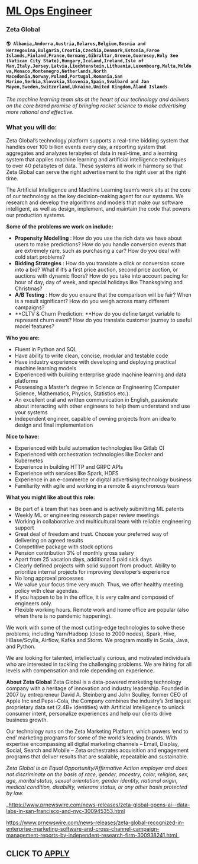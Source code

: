 # [ML Ops Engineer](https://www.remotewlb.com/apply/ml-ops-engineer-53487)  
### Zeta Global  
#### `🌎 Albania,Andorra,Austria,Belarus,Belgium,Bosnia and Herzegovina,Bulgaria,Croatia,Czechia,Denmark,Estonia,Faroe Islands,Finland,France,Germany,Gibraltar,Greece,Guernsey,Holy See (Vatican City State),Hungary,Iceland,Ireland,Isle of Man,Italy,Jersey,Latvia,Liechtenstein,Lithuania,Luxembourg,Malta,Moldova,Monaco,Montenegro,Netherlands,North Macedonia,Norway,Poland,Portugal,Romania,San Marino,Serbia,Slovakia,Slovenia,Spain,Svalbard and Jan Mayen,Sweden,Switzerland,Ukraine,United Kingdom,Åland Islands`  

_The machine learning team sits at the heart of our technology and delivers on the core brand promise of bringing rocket science to make advertising more rational and effective._

### What you will do:

Zeta Global’s technology platform supports a real-time bidding system that handles over 100 billion events every day, a reporting system that aggregates and analyzes terabytes of data in real-time, and a learning system that applies machine learning and artificial intelligence techniques to over 40 petabytes of data. These systems all work in harmony so that Zeta Global can serve the right advertisement to the right user at the right time.

The Artificial Intelligence and Machine Learning team’s work sits at the core of our technology as the key decision-making agent for our systems. We research and develop the algorithms and models that make our software intelligent, as well as design, implement, and maintain the code that powers our production systems.

 **Some of the problems we work on include:**

  * **Propensity Modelling** : How do you use the rich data we have about users to make predictions? How do you handle conversion events that are extremely rare, such as purchasing a car? How do you deal with cold start problems?
  * **Bidding Strategies** : How do you translate a click or conversion score into a bid? What if it’s a first price auction, second price auction, or auctions with dynamic floors? How do you take into account pacing for hour of day, day of week, and special holidays like Thanksgiving and Christmas?
  * **A/B Testing** : How do you ensure that the comparison will be fair? When is a result significant? How do you weigh across many different campaigns?
  * **CLTV & Churn Prediction: **How do you define target variable to represent churn event? How do you translate customer journey to useful model features? 

**Who you are:**

  * Fluent in Python and SQL
  * Have ability to write clean, concise, modular and testable code
  * Have industry experience with developing and deploying practical machine learning models
  * Experienced with building enterprise grade machine learning and data platforms
  * Possessing a Master’s degree in Science or Engineering (Computer Science, Mathematics, Physics, Statistics etc.).
  * An excellent oral and written communication in English, passionate about interacting with other engineers to help them understand and use your systems
  * Independent engineer, capable of owning projects from an idea to design and final implementation 

**Nice to have:**

  * Experienced with build automation technologies like Gitlab CI
  * Experienced with orchestration technologies like Docker and Kubernetes
  * Experience in building HTTP and GRPC APIs
  * Experience with services like Spark, HDFS
  * Experience in an e-commerce or digital advertising technology business
  * Familiarity with agile and working in a remote & asynchronous team

**What you might like about this role:**

  * Be part of a team that has been and is actively submitting ML patents
  * Weekly ML or engineering research paper review meetings
  * Working in collaborative and multicultural team with reliable engineering support
  * Great deal of freedom and trust. Choose your preferred way of delivering on agreed results
  * Competitive package with stock options
  * Pension contribution 3% of monthly gross salary
  * Apart from 25 vacation days, additional 5 paid sick days
  * Clearly defined projects with solid support from product. Ability to prioritize internal projects for improving developer’s experience
  * No long approval processes
  * We value your focus time very much.­ Thus, we offer­­ healthy meeting policy with clear agendas.
  * If you happen to be in the office, it is very calm and composed of engineers only.
  * Flexible working hours. Remote work and home office are popular (also when there is no pandemic happening).

We work with some of the most cutting-edge technologies to solve these problems, including Yarn/Hadoop (close to 2000 nodes), Spark, Hive, HBase/Scylla, Airflow, Kafka and Storm. We program mostly in Scala, Java, and Python.

We are looking for talented, intellectually curious, and motivated individuals who are interested in tackling the challenging problems. We are hiring for all levels with compensation and role depending on experience.  
  

 **About Zeta Global** Zeta Global is a data-powered marketing technology company with a heritage of innovation and industry leadership. Founded in 2007 by entrepreneur David A. Steinberg and John Sculley, former CEO of Apple Inc and Pepsi-Cola, the Company combines the industry’s 3rd largest proprietary data set (2.4B+ identities) with Artificial Intelligence to unlock consumer intent, personalize experiences and help our clients drive business growth.

Our technology runs on the Zeta Marketing Platform, which powers ‘end to end’ marketing programs for some of the world’s leading brands. With expertise encompassing all digital marketing channels – Email, Display, Social, Search and Mobile – Zeta orchestrates acquisition and engagement programs that deliver results that are scalable, repeatable and sustainable.

 _Zeta Global is an Equal Opportunity/Affirmative Action employer and does not discriminate on the basis of race, gender, ancestry, color, religion, sex, age, marital status, sexual orientation, gender identity, national origin, medical condition, disability, veterans status, or any other basis protected by law._

 _https://www.prnewswire.com/news-releases/zeta-global-opens-ai--data-labs-in-san-francisco-and-nyc-300945353.html  
  
https://www.prnewswire.com/news-releases/zeta-global-recognized-in-enterprise-marketing-software-and-cross-channel-campaign-management-reports-by-independent-research-firm-300938241.html_

  
## CLICK TO [APPLY](https://www.remotewlb.com/apply/ml-ops-engineer-53487)

